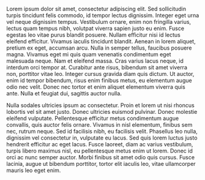 Lorem ipsum dolor sit amet, consectetur adipiscing elit. Sed sollicitudin turpis tincidunt felis commodo, id tempor lectus dignissim. Integer eget urna vel neque dignissim tempus. Vestibulum ornare, enim non fringilla varius, lectus quam tempus nibh, volutpat viverra sapien justo eu enim. Fusce egestas leo vitae purus blandit posuere. Nullam efficitur nisi id lectus eleifend efficitur. Vivamus iaculis tincidunt blandit. Aenean in lorem aliquet, pretium ex eget, accumsan arcu. Nulla in semper tellus, faucibus posuere magna. Vivamus eget mi quis quam venenatis condimentum eget malesuada neque. Nam et eleifend massa. Cras varius lacus neque, id interdum orci tempor at. Curabitur ante risus, bibendum sit amet viverra non, porttitor vitae leo. Integer cursus gravida diam quis dictum. Ut auctor, enim id tempor bibendum, risus enim finibus metus, eu elementum augue odio nec velit. Donec nec tortor et enim aliquet elementum viverra quis ante. Nulla et feugiat dui, sagittis auctor nulla.

Nulla sodales ultricies ipsum ac consectetur. Proin et lorem ut nisi rhoncus lobortis vel sit amet justo. Donec ultricies euismod pulvinar. Donec molestie eleifend vulputate. Pellentesque efficitur metus condimentum augue convallis, quis auctor felis ornare. Vivamus in nisl elementum, finibus sem nec, rutrum neque. Sed id facilisis nibh, eu facilisis velit. Phasellus leo nulla, dignissim vel consectetur in, vulputate eu lacus. Sed quis lorem luctus justo hendrerit efficitur ac eget lacus. Fusce laoreet, diam ac varius vestibulum, turpis libero maximus nisl, eu pellentesque metus enim ut lorem. Donec id orci ac nunc semper auctor. Morbi finibus sit amet odio quis cursus. Fusce lacinia, augue ut bibendum porttitor, tortor elit iaculis leo, vitae ullamcorper mauris leo eget enim.
